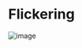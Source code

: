 # Flickering
![image](https://user-images.githubusercontent.com/47298653/159387050-423c155a-a35d-469d-96dd-4237948d16c4.png)

